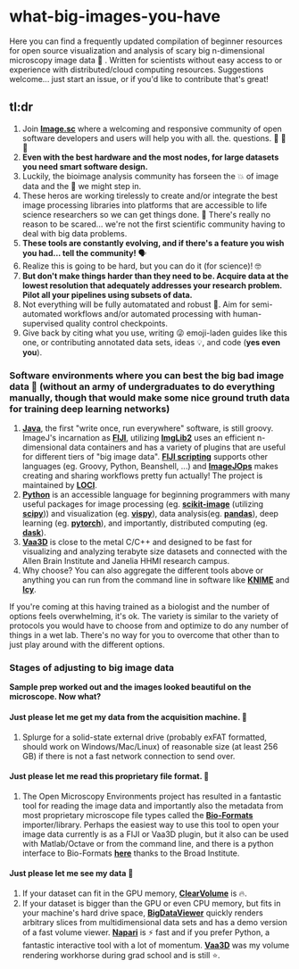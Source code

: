 # what-big-images-you-have
Here you can find a frequently updated compilation of beginner resources for open source visualization and analysis of scary big n-dimensional microscopy image data :wolf: . Written for scientists without easy access to or experience with distributed/cloud computing resources. Suggestions welcome... just start an issue, or if you'd like to contribute that's great! 

## tl:dr
1. Join [**Image.sc**](https://forum.image.sc/) where a welcoming and responsive community of open software developers and users will help you with all. the. questions. :100: :100: :100:  
2. **Even with the best hardware and the most nodes, for large datasets you need smart software design.** 
3. Luckily, the bioimage analysis community has forseen the :boom: of image data and the :poop: we might step in. 
4. These heros are working tirelessly to create and/or integrate the best image processing libraries into platforms that are accessible to life science researchers so we can get things done. :muscle: There's really no reason to be scared... we're not the first scientific community having to deal with big data problems.
5. **These tools are constantly evolving, and if there's a feature you wish you had... tell the community!** :speaking_head:
6.  Realize this is going to be hard, but you can do it (for science)! :nerd_face: 
7. **But don't make things harder than they need to be. Acquire data at the lowest resolution that adequately addresses your research problem. Pilot all your pipelines using subsets of data.**   
8. Not everything will be fully automatated and robust :robot:. Aim for semi-automated workflows and/or automated processing with human-supervised quality control checkpoints.
9. Give back by citing what you use, writing :stuck_out_tongue_winking_eye: emoji-laden guides like this one, or contributing annotated data sets, ideas :bulb:, and code (**yes even you**). 


### Software environments where you can best the big bad image data :wolf: (without an army of undergraduates to do everything manually, though that would make some nice ground truth data for training deep learning networks)
1. [**Java**](https://www.oracle.com/technetwork/java/javase/downloads/jdk8-downloads-2133151.html), the first "write once, run everywhere" software, is still groovy. ImageJ's incarnation as [**FIJI**](https://fiji.sc/), utilizing [**ImgLib2**](https://imglib2.net) uses an efficient n-dimensional data containers and has a variety of plugins that are useful for different tiers of "big image data". [**FIJI scripting**](https://imagej.github.io/presentations/fiji-scripting/#/) supports other languages (eg. Groovy, Python, Beanshell, ...) and [**ImageJOps**](https://imagej.net/ImageJ_Ops) makes creating and sharing workflows pretty fun actually! The project is maintained by [**LOCI**](https://loci.wisc.edu/).      
2. [**Python**](https://www.anaconda.com/distribution/) is an accessible language for beginning programmers with many useful packages for image processing (eg. [**scikit-image**](https://scikit-image.org/) (utilizing [**scipy**](https://www.scipy.org/))) and visualization (eg. [**vispy**](http://vispy.org/)), data analysis(eg. [**pandas**](https://pandas.pydata.org/)), deep learning (eg. [**pytorch**](https://pytorch.org/)), and importantly, distributed computing (eg. [**dask**](https://dask.org/)).
3. [**Vaa3D**](https://alleninstitute.org/what-we-do/brain-science/research/products-tools/vaa3d/) is close to the metal C/C++ and designed to be fast for visualizing and analyzing terabyte size datasets and connected with the Allen Brain Institute and Janelia HHMI research campus.   
4. Why choose? You can also aggregate the different tools above or anything you can run from the command line in software like [**KNIME**](https://www.knime.com/community/image-processing) and [**Icy**](http://icy.bioimageanalysis.org/).

If you're coming at this having trained as a biologist and the number of options feels overwhelming, it's ok. The variety is similar to the variety of protocols you would have to choose from and optimize to do any number of things in a wet lab. There's no way for you to overcome that other than to just play around with the different options.  


### Stages of adjusting to big image data
**Sample prep worked out and the images looked beautiful on the microscope. Now what?** 

#### Just please let me get my data from the acquisition machine. :microscope:
1. Splurge for a solid-state external drive (probably exFAT formatted, should work on Windows/Mac/Linux) of reasonable size (at least 256 GB) if there is not a fast network connection to send over.

#### Just please let me read this proprietary file format. :floppy_disk:
1. The Open Microscopy Environments project has resulted in a fantastic tool for reading the image data and importantly also the metadata from most proprietary microscope file types called the [**Bio-Formats**](https://www.openmicroscopy.org/bio-formats/downloads/) importer/library. Perhaps the easiest way to use this tool to open your image data currently is as a FIJI or Vaa3D plugin, but it also can be used with Matlab/Octave or from the command line, and there is a python interface to Bio-Formats [**here**](https://pythonhosted.org/python-bioformats/) thanks to the Broad Institute.  

#### Just please let me see my data :eyes: 
1. If your dataset can fit in the GPU memory, [**ClearVolume**](https://clearvolume.github.io/) is :fire:.
2. If your dataset is bigger than the GPU or even CPU memory, but fits in your machine's hard drive space, [**BigDataViewer**](https://imagej.net/BigDataViewer) quickly renders arbitrary slices from multidimensional data sets and has a demo version of a fast volume viewer. [**Napari**](https://github.com/napari/napari) is :zap: fast and if you prefer Python, a fantastic interactive tool with a lot of momentum. [**Vaa3D**](https://alleninstitute.org/what-we-do/brain-science/research/products-tools/vaa3d/) was my volume rendering workhorse during grad school and is still :star:. 

